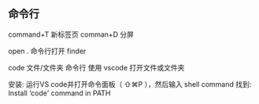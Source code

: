 
## 命令行
command+T 新标签页
comman+D 分屏


open .  命令行打开 finder 



code 文件/文件夹    命令行 使用 vscode 打开文件或文件夹

安装: 运行VS code并打开命令面板（ ⇧⌘P ），然后输入 shell command 找到: Install ‘code' command in PATH